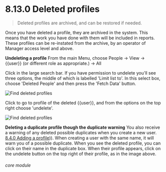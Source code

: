# 8.13.0    Deleted profiles

> Deleted profiles are archived, and can be restored if needed. 

Once you have deleted a profile, they are archived in the system. This means that the work you have done with them will be included in reports. These profiles can be re-instated from the archive, by an operator of Manager access level and above.

__Undeleting a profile__
From the main Menu, choose People -> View -> {{user}} (or different role as appropriate.) -> All

Click in the large search bar. If you have permission to undelete you'll see three options, the middle of which is labelled 'Limit list to'.
In this select box, choose 'Deleted People' and then press the 'Fetch Data' button.

![Find deleted profiles]({{imgpath}}1202a.png)

Click to go to profile of the deleted {{user}}, and from the options on the top right choose 'undelete'.

![Find deleted profiles]({{imgpath}}1203a.png)

__Deleting a duplicate profile though the duplicate warning__
You also receive a warning of any deleted possible duplicates when you create a new user. [8.4.0  Adding a profile](/help/index/v/{{version}}/p/8.4.0))).  When creating a user with the same name, it will warn you of a possible duplicate. When you see the deleted profile, you can click on their name in the duplicate box. When their profile appears, click on the undelete button on the top right of their profile, as in the image above.


###### core module

